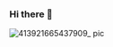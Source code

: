 ### Hi there 👋
![413921665437909_ pic](https://user-images.githubusercontent.com/64857750/194957027-35def9dd-70ae-4cbb-bc3c-b18fbbe8b173.jpg)


<!--
**huangtuoyue/huangtuoyue** is a ✨ _special_ ✨ repository because its `README.md` (this file) appears on your GitHub profile.

Here are some ideas to get you started:

- 🔭 I’m currently working on ...
- 🌱 I’m currently learning ...
- 👯 I’m looking to collaborate on ...
- 🤔 I’m looking for help with ...
- 💬 Ask me about ...
- 📫 How to reach me: ...
- 😄 Pronouns: ...
- ⚡ Fun fact: ...
-->
